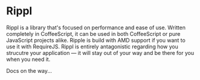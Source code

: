 # Rippl

Rippl is a <canvas> library that's focused on performance and ease of use. Written completely in CoffeeScript, it can be used in both CoffeeScript or pure JavaScript projects alike. Ripple is build with AMD support if you want to use it with RequireJS. Rippl is entirely antagonistic regarding how you strucutre your application — it will stay out of your way and be there for you when you need it.

Docs on the way...